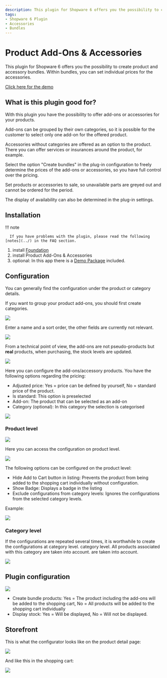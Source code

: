 ```yaml
---
description: This plugin for Shopware 6 offers you the possibility to create product and accessory bundles. Within bundles, you can set individual prices for the accessories.
tags:
- Shopware 6 Plugin
- Accessories
- Bundles
---
```


# Product Add-Ons & Accessories

This plugin for Shopware 6 offers you the possibility to create product and accessory bundles. Within bundles, you can set individual prices for the accessories.

[Click here for the demo](https://demo.moori.net/Demo-PC/MPA001)

## What is this plugin good for?

With this plugin you have the possibility to offer add-ons or accessories for your products.

Add-ons can be grouped by their own categories, so it is possible for the customer to select only one add-on for the offered product.

Accessories without categories are offered as an option to the product. There you can offer services or insurances around the product, for example.

Select the option "Create bundles" in the plug-in configuration to freely determine the prices of the add-ons or accessories, so you have full control over the pricing.

Set products or accessories to sale, so unavailable parts are greyed out and cannot be ordered for the period.

The display of availability can also be determined in the plug-in settings.

## Installation

!!! note

      If you have problems with the plugin, please read the following [notes](../) in the FAQ section.

1. install [Foundation](../MoorlFoundation/index.md)
2. install Product Add-Ons & Accessories
3. optional: In this app there is a [Demo Package](../MoorlFoundation/demo-assistant.md) included.

## Configuration

You can generally find the configuration under the product or category details.

If you want to group your product add-ons, you should first create categories.

![](images/admin-01.jpg)

Enter a name and a sort order, the other fields are currently not relevant.

![](images/admin-02.jpg)

From a technical point of view, the add-ons are not pseudo-products but __real__ products,
when purchasing, the stock levels are updated.

![](images/admin-03.jpg)

Here you can configure the add-ons/accessory products. You have the following options regarding
the pricing:

- Adjusted price: Yes = price can be defined by yourself, No = standard price of the product.
- Is standard: This option is preselected
- Add-on: The product that can be selected as an add-on
- Category (optional): In this category the selection is categorised

![](images/admin-04.jpg)

### Product level

![](images/admin-06.jpg)

Here you can access the configuration on product level.

![](images/admin-05.jpg)

The following options can be configured on the product level:

- Hide Add to Cart button in listing: Prevents the product from being added to the shopping cart individually without configuration.
- Show Badge: Displays a badge in the listing
- Exclude configurations from category levels: Ignores the configurations from the selected category levels.

Example:

![](images/storefront-02.jpg)

### Category level

If the configurations are repeated several times, it is worthwhile to create the configurations at category level.
category level. All products associated with this category are taken into account.
are taken into account.

![](images/admin-07.jpg)

## Plugin configuration

![](images/admin-08.jpg)

- Create bundle products: Yes = The product including the add-ons will be added to the shopping cart, No = All products will be added to the shopping cart individually
- Display stock: Yes = Will be displayed, No = Will not be displayed.

## Storefront

This is what the configurator looks like on the product detail page:

![](images/storefront-01.jpg)

And like this in the shopping cart:

![](images/storefront-03.jpg)
